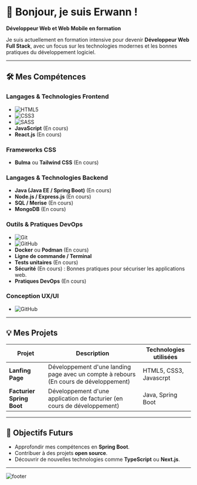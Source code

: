 # 👋 Bonjour, je suis Erwann !

**Développeur Web et Web Mobile en formation**

Je suis actuellement en formation intensive pour devenir **Développeur Web Full Stack**, avec un focus sur les technologies modernes et les bonnes pratiques du développement logiciel.

---

## 🛠️ Mes Compétences

### Langages & Technologies Frontend
- ![HTML5](https://img.shields.io/badge/HTML5-E34F26?style=for-the-badge&logo=html5&logoColor=white)
- ![CSS3](https://img.shields.io/badge/CSS3-1572B6?style=for-the-badge&logo=css&logoColor=white)
- ![SASS](https://img.shields.io/badge/SASS-CC6699?style=for-the-badge&logo=sass&logoColor=white)
- **JavaScript** (En cours)
- **React.js** (En cours)

### **Frameworks CSS**
- **Bulma** ou **Tailwind CSS** (En cours)

### **Langages & Technologies Backend**
- **Java (Java EE / Spring Boot)** (En cours)
- **Node.js / Express.js** (En cours)
- **SQL / Merise** (En cours)
- **MongoDB** (En cours)

### **Outils & Pratiques DevOps**
- ![Git](https://img.shields.io/badge/Git-F05032?style=for-the-badge&logo=git&logoColor=white)
- ![GitHub](https://img.shields.io/badge/GitHub-181717?style=for-the-badge&logo=github&logoColor=white) 
- **Docker** ou **Podman** (En cours)
- **Ligne de commande / Terminal**
- **Tests unitaires** (En cours)
- **Sécurité** (En cours) : Bonnes pratiques pour sécuriser les applications web.
- **Pratiques DevOps** (En cours)

### **Conception UX/UI**
- ![GitHub](https://img.shields.io/badge/Figma-F24E1E?style=for-the-badge&logo=figma&logoColor=white) 

---

## 💡 **Mes Projets**

| Projet| Description| Technologies utilisées |
| ----- | ---------- | ---------------------- |
| **Lanfing Page** | Développement d'une landing page avec un compte à rebours (En cours de développement) | HTML5, CSS3, Javascrpt|
| **Facturier Spring Boot** | Développement d'une application de facturier (en cours de développement) | Java, Spring Boot      |

---

## 🎯 **Objectifs Futurs**
- Approfondir mes compétences en **Spring Boot**.
- Contribuer à des projets **open source**.
- Découvrir de nouvelles technologies comme **TypeScript** ou **Next.js**.

---

<!--
[![trophy](https://github-profile-trophy.vercel.app/?username=Heyrwann&theme=tokyonight)](https://github.com/ryo-ma/github-profile-trophy)
-->

<!--
[![GitHub Streak](https://github-readme-streak-stats.herokuapp.com?user=heyrwann&theme=tokyonight)](https://git.io/streak-stats) 
-->

<!--
[![Anurag's GitHub stats](https://github-readme-stats.vercel.app/api?username=heyrwann&theme=tokyonight)](https://github.com/anuraghazra/github-readme-stats)
-->

<!--
![Top Langs](https://github-readme-stats.vercel.app/api/top-langs?username=heyrwann&layout=compact&theme=tokyonight)
-->

![footer](https://capsule-render.vercel.app/api?section=footer)

<!--
![header](https://capsule-render.vercel.app/api?type=wavingheight=300&theme=tokyonight&section=footer)
-->

<!--
**Heyrwann/Heyrwann** is a ✨ _special_ ✨ repository because its `README.md` (this file) appears on your GitHub profile.

Here are some ideas to get you started:

- 🔭 I’m currently working on ...
- 🌱 I’m currently learning ...
- 👯 I’m looking to collaborate on ...
- 🤔 I’m looking for help with ...
- 💬 Ask me about ...
- 📫 How to reach me: ...
- 😄 Pronouns: ...
- ⚡ Fun fact: ...
-->
